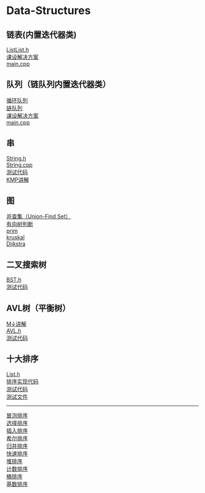 # Data-Structures
## 链表(内置迭代器类)
[ListList.h](https://github.com/Conzxy/Data-Structures/blob/master/LinkList/LinkList.h)<br>
[课设解决方案](https://github.com/Conzxy/Data-Structures/blob/master/LinkList/solve%20Implement.cpp)<br>
[main.cpp](https://github.com/Conzxy/Data-Structures/blob/master/LinkList/main.cpp)<br>
## 队列（链队列内置迭代器类）
[循环队列](https://github.com/Conzxy/Data-Structures/blob/master/Queue/SQ.h)<br>
[链队列](https://github.com/Conzxy/Data-Structures/blob/master/Queue/LQ.h)<br>
[课设解决方案](https://github.com/Conzxy/Data-Structures/blob/master/Queue/solve%20Implement.cpp)<br>
[main.cpp](https://github.com/Conzxy/Data-Structures/blob/master/Queue/main.cpp)<br>
## 串
[String.h](https://github.com/tsubaki-san/Data-Structures/blob/master/String/String.h)<br>
[String.cpp](https://github.com/tsubaki-san/Data-Structures/blob/master/String/String.cpp)<br>
[测试代码](https://github.com/tsubaki-san/Data-Structures/blob/master/String/test.cpp)<br>
[KMP讲解](https://github.com/tsubaki-san/Data-Structures/blob/master/String/KMP.md)
## 图
[并查集（Union-Find Set）](https://github.com/Conzxy/Data-Structures/blob/master/Graph/Union_Find%20set.md)<br>
[有向树判断](https://github.com/Conzxy/Data-Structures/blob/master/Graph/Directed%20Tree.md)<br>
[prim](https://github.com/Conzxy/Data-Structures/blob/master/Graph/Prim.md)<br>
[kruskal](https://github.com/Conzxy/Data-Structures/blob/master/Graph/Kruskal.md)<br>
[Dijkstra](https://github.com/Conzxy/Data-Structures/blob/master/Graph/Dijkstra.md)<br>
## 二叉搜索树
[BST.h](https://github.com/tsubaki-san/Data-Structures/blob/master/Binary%20search%20tree/BST.h)<br>
[测试代码](https://github.com/tsubaki-san/Data-Structures/blob/master/Binary%20search%20tree/main.cpp)
## AVL树（平衡树）
[M↓讲解](https://github.com/tsubaki-san/Data-Structures/blob/master/Binary%20search%20tree/AVL.md)<br>
[AVL.h](https://github.com/tsubaki-san/Data-Structures/blob/master/Binary%20search%20tree/AVL.h)<br>
[测试代码](https://github.com/tsubaki-san/Data-Structures/blob/master/Binary%20search%20tree/AVL_main.cpp)
## 十大排序
[List.h](https://github.com/tsubaki-san/Data-Structures/blob/master/Sort/List.h)<br>
[排序实现代码](https://github.com/tsubaki-san/Data-Structures/blob/master/Sort/Sort.cpp)<br>
[测试代码](https://github.com/tsubaki-san/Data-Structures/blob/master/Sort/test.cpp)<br>
[测试文件](https://github.com/tsubaki-san/Data-Structures/blob/master/Sort/test.txt)<br>

---

[冒泡排序](https://github.com/tsubaki-san/Data-Structures/blob/master/Sort/BubbleSort.md)<br>
[选择排序](https://github.com/tsubaki-san/Data-Structures/blob/master/Sort/SelectSort.md)<br>
[插入排序](https://github.com/tsubaki-san/Data-Structures/blob/master/Sort/InsertSort.md)<br>
[希尔排序](https://github.com/tsubaki-san/Data-Structures/blob/master/Sort/ShellSort.md)<br>
[归并排序](https://github.com/tsubaki-san/Data-Structures/blob/master/Sort/MergeSort.md)<br>
[快速排序](https://github.com/tsubaki-san/Data-Structures/blob/master/Sort/QuickSort.md)<br>
[堆排序](https://github.com/tsubaki-san/Data-Structures/blob/master/Sort/HeapSort.md)<br>
[计数排序](https://github.co<br>m/tsubaki-san/Data-Structures/blob/master/Sort/CountSort.md)<br>
[桶排序](https://github.com/tsubaki-san/Data-Structures/blob/master/Sort/BucketSort.md)<br>
[基数排序](https://github.com/tsubaki-san/Data-Structures/blob/master/Sort/RadixSort.md)<br>
